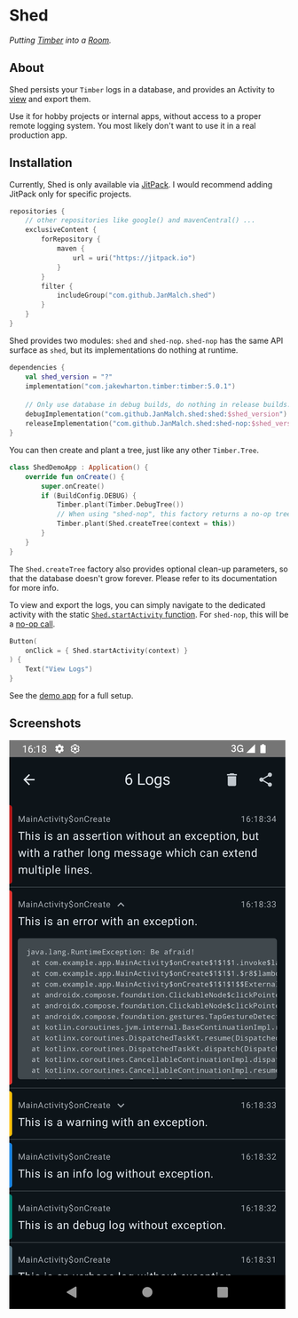 # Shed

_Putting [Timber](https://github.com/JakeWharton/timber) into a [Room](https://developer.android.com/training/data-storage/room)._

## About

Shed persists your `Timber` logs in a database, and provides an Activity to [view](#screenshots) and export them.

Use it for hobby projects or internal apps, without access to a proper remote logging system.
You most likely don't want to use it in a real production app.

## Installation

Currently, Shed is only available via [JitPack](https://jitpack.io/).
I would recommend adding JitPack only for specific projects.

```kotlin
repositories {
    // other repositories like google() and mavenCentral() ...
    exclusiveContent {
        forRepository {
            maven {
                url = uri("https://jitpack.io")
            }
        }
        filter {
            includeGroup("com.github.JanMalch.shed")
        }
    }
}
```

Shed provides two modules: `shed` and `shed-nop`.
`shed-nop` has the same API surface as `shed`, but its implementations do nothing at runtime.

```kotlin
dependencies {
    val shed_version = "?"
    implementation("com.jakewharton.timber:timber:5.0.1")

    // Only use database in debug builds, do nothing in release builds.
    debugImplementation("com.github.JanMalch.shed:shed:$shed_version")
    releaseImplementation("com.github.JanMalch.shed:shed-nop:$shed_version")
}
```

You can then create and plant a tree, just like any other `Timber.Tree`.

```kotlin
class ShedDemoApp : Application() {
    override fun onCreate() {
        super.onCreate()
        if (BuildConfig.DEBUG) {
            Timber.plant(Timber.DebugTree())
            // When using "shed-nop", this factory returns a no-op tree.
            Timber.plant(Shed.createTree(context = this))
        }
    }
}
```

The `Shed.createTree` factory also provides optional clean-up parameters,
so that the database doesn't grow forever.
Please refer to its documentation for more info.

To view and export the logs, you can simply navigate to the dedicated activity
with the static [`Shed.startActivity` function](./shed/src/main/java/com/github/janmalch/shed/Shed.kt#L50).
For `shed-nop`, this will be a [no-op call](./shed-nop/src/main/java/com/github/janmalch/shed/Shed.kt#L45).

```kotlin
Button(
    onClick = { Shed.startActivity(context) }
) {
    Text("View Logs")
}
```

See the [demo app](./app/src/main/java/com/example/app) for a full setup.

## Screenshots

![demo](./.github/assets/demo.png)
